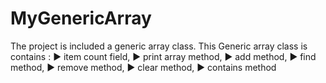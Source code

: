 # MyGenericArray

The project is included a generic array class. 
This Generic array class is contains : 
▶ item count field,
▶ print array method,
▶ add method,
▶ find method,
▶ remove method,
▶ clear method,
▶ contains method
